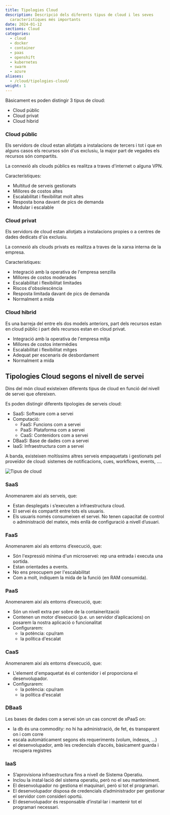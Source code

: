 ```yaml
---
title: Tipologies Cloud
description: Descripció dels diferents tipus de cloud i les seves
  característiques més importants
date: 2024-01-12
sections: Cloud
categories:
  - cloud
  - docker
  - container
  - paas
  - openshift
  - kubernetes
  - swarm
  - azure
aliases:
  - /cloud/tipologies-cloud/
weight: 1
---
```


Bàsicament es poden distingir 3 tipus de cloud:

- Cloud públic
- Cloud privat
- Cloud hibrid

### Cloud públic

Els servidors de cloud estan allotjats a instalacions de tercers i tot i que en alguns casos els recursos són d'us exclusiu, la major part de vegades els recursos són compartits.

La connexió als clouds públics es realitza a traves d'internet o alguna VPN.

Característiques:

- Multitud de serveis gestionats
- Millores de costos altes
- Escalabilitat i flexibilitat molt altes
- Resposta bona davant de pics de demanda
- Modular i escalable

### Cloud privat

Els servidors de cloud estan allotjats a instalacions propies o a centres de dades dedicats d'ús exclusiu.

La connexió als clouds privats es realitza a traves de la xarxa interna de la empresa.

Característiques:

- Integració amb la operativa de l'empresa senzilla
- Millores de costos moderades
- Escalabilitat i flexibilitat limitades
- Riscos d'obsolescència
- Resposta limitada davant de pics de demanda
- Normalment a mida


### Cloud hibrid

Es una barreja del entre els dos models anteriors, part dels recursos estan en cloud públic i part dels recursos estan en cloud privat.

- Integració amb la operativa de l'empresa mitja
- Millores de costos intermèdies
- Escalabilitat i flexibilitat mitges
- Adequat per escenaris de desbordament
- Normalment a mida

## Tipologies Cloud segons el nivell de servei

Dins del món cloud existeixen diferents tipus de cloud en funció del nivell de servei que ofereixen.

Es poden distingir diferents tipologies de serveis cloud:

- SaaS: Software com a servei
- Computació:
  - FaaS: Funcions com a servei
  - PaaS: Plataforma com a servei
  - CaaS: Contenidors com a servei
- DBaaS: Base de dades com a servei
- IaaS: Infraestructura com a servei

A banda, existeixen moltíssims altres serveis empaquetats i gestionats pel proveïdor de cloud: sistemes de notificacions, cues, workflows, events, ....

![Tipus de cloud](/related/cloud/tipusCloud.png) 

### SaaS

Anomenarem així als serveis, que:

- Estan desplegats i s’executen a infraestructura cloud.
- El servei és compartit entre tots els usuaris.
- Els usuaris només consumeixen el servei. No tenen capacitat de control o administració del mateix, més enllà de configuració a nivell d’usuari.

### FaaS

Anomenarem així als entorns d’execució, que:

- Són l'expressió mínima d'un microservei: rep una entrada i executa una sortida.
- Estan orientades a events. 
- No ens preocupem per l'escalabilitat
- Com a molt, indiquem la mida de la funció (en RAM consumida).

### PaaS

Anomenarem així als entorns d’execució, que:

- Són un nivell extra per sobre de la containerització
- Contenen un motor d’execució (p.e. un servidor d’aplicacions) on posarem la nostra aplicació o funcionalitat
- Configurarem:
  - la potència: cpu/ram
  - la política d'escalat

### CaaS

Anomenarem així als entorns d’execució, que:

- L'element d'empaquetat és el contenidor i el proporciona el desenvolupador.
- Configurarem:
  - la potència: cpu/ram
  - la política d'escalat

### DBaaS

Les bases de dades com a servei són un cas concret de xPaaS on:
  
- la db és una commodity: no hi ha administració, de fet, és transparent on i com corre
- escala automàticament segons els requeriments (volum, índexos, ...)
- el desenvolupador, amb les credencials d’accés, bàsicament guarda i recupera registres

### IaaS

- S’aprovisiona infraestructura fins a nivell de Sistema Operatiu.
- Inclou la instal·lació del sistema operatiu, però no el seu manteniment.
- El desenvolupador no gestiona el maquinari, però si tot el programari.
- El desenvolupador disposa de credencials d’administrador per gestionar el servidor com consideri oportú.
- El desenvolupador és responsable d’instal·lar i mantenir tot el programari necessari.
